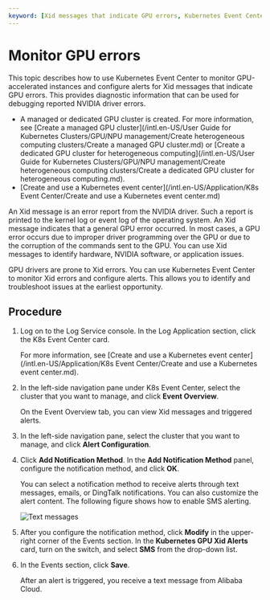 ```yaml
---
keyword: [Xid messages that indicate GPU errors, Kubernetes Event Center, monitoring and alerting, exceptions]
---
```


# Monitor GPU errors

This topic describes how to use Kubernetes Event Center to monitor GPU-accelerated instances and configure alerts for Xid messages that indicate GPU errors. This provides diagnostic information that can be used for debugging reported NVIDIA driver errors.

-   A managed or dedicated GPU cluster is created. For more information, see [Create a managed GPU cluster](/intl.en-US/User Guide for Kubernetes Clusters/GPU/NPU management/Create heterogeneous computing clusters/Create a managed GPU cluster.md) or [Create a dedicated GPU cluster for heterogeneous computing](/intl.en-US/User Guide for Kubernetes Clusters/GPU/NPU management/Create heterogeneous computing clusters/Create a dedicated GPU cluster for heterogeneous computing.md).
-   [Create and use a Kubernetes event center](/intl.en-US/Application/K8s Event Center/Create and use a Kubernetes event center.md)

An Xid message is an error report from the NVIDIA driver. Such a report is printed to the kernel log or event log of the operating system. An Xid message indicates that a general GPU error occurred. In most cases, a GPU error occurs due to improper driver programming over the GPU or due to the corruption of the commands sent to the GPU. You can use Xid messages to identify hardware, NVIDIA software, or application issues.

GPU drivers are prone to Xid errors. You can use Kubernetes Event Center to monitor Xid errors and configure alerts. This allows you to identify and troubleshoot issues at the earliest opportunity.

## Procedure

1.  Log on to the Log Service console. In the Log Application section, click the K8s Event Center card.

    For more information, see [Create and use a Kubernetes event center](/intl.en-US/Application/K8s Event Center/Create and use a Kubernetes event center.md).

2.  In the left-side navigation pane under K8s Event Center, select the cluster that you want to manage, and click **Event Overview**.

    On the Event Overview tab, you can view Xid messages and triggered alerts.

3.  In the left-side navigation pane, select the cluster that you want to manage, and click **Alert Configuration**.

4.  Click **Add Notification Method**. In the **Add Notification Method** panel, configure the notification method, and click **OK**.

    You can select a notification method to receive alerts through text messages, emails, or DingTalk notifications. You can also customize the alert content. The following figure shows how to enable SMS alerting.

    ![Text messages](https://static-aliyun-doc.oss-cn-hangzhou.aliyuncs.com/assets/img/en-US/1045359951/p129869.png)

5.  After you configure the notification method, click **Modify** in the upper-right corner of the Events section. In the **Kubernetes GPU Xid Alerts** card, turn on the switch, and select **SMS** from the drop-down list.

6.  In the Events section, click **Save**.

    After an alert is triggered, you receive a text message from Alibaba Cloud.


